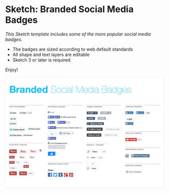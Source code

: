 Sketch: Branded Social Media Badges
====================

*This Sketch template includes some of the more popular social media badges.*
 
*	The badges are sized according to web default standards
*	All shape and text layers are editable 
*	Sketch 3 or later is required

Enjoy!

![Branded Social Badges](sketch-social-badges.png)
